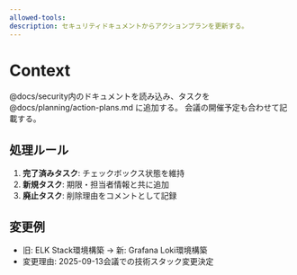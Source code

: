 ```yaml
---
allowed-tools:
description: セキュリティドキュメントからアクションプランを更新する。
---
```


# Context

@docs/security内のドキュメントを読み込み、タスクを @docs/planning/action-plans.md に追加する。
会議の開催予定も合わせて記載する。

## 処理ルール

1. **完了済みタスク**: チェックボックス状態を維持
2. **新規タスク**: 期限・担当者情報と共に追加
3. **廃止タスク**: 削除理由をコメントとして記録

## 変更例

- 旧: ELK Stack環境構築 → 新: Grafana Loki環境構築
- 変更理由: 2025-09-13会議での技術スタック変更決定
